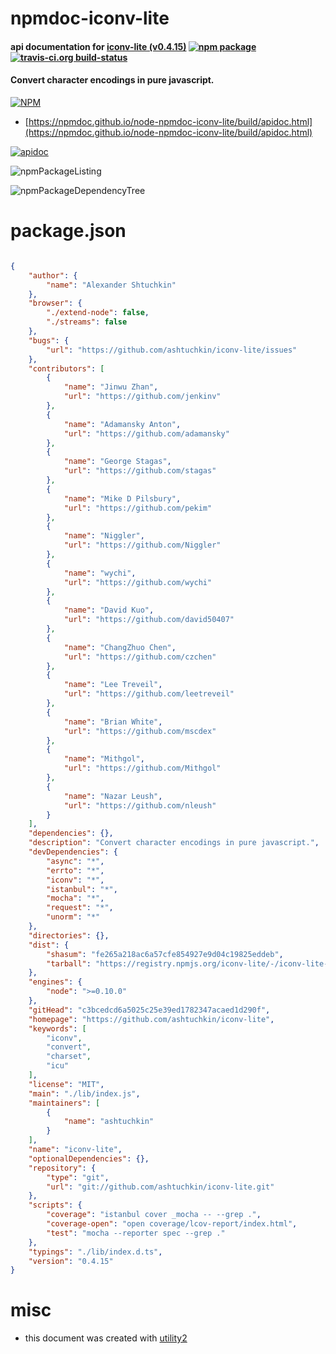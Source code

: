 # npmdoc-iconv-lite

#### api documentation for  [iconv-lite (v0.4.15)](https://github.com/ashtuchkin/iconv-lite)  [![npm package](https://img.shields.io/npm/v/npmdoc-iconv-lite.svg?style=flat-square)](https://www.npmjs.org/package/npmdoc-iconv-lite) [![travis-ci.org build-status](https://api.travis-ci.org/npmdoc/node-npmdoc-iconv-lite.svg)](https://travis-ci.org/npmdoc/node-npmdoc-iconv-lite)

#### Convert character encodings in pure javascript.

[![NPM](https://nodei.co/npm/iconv-lite.png?downloads=true&downloadRank=true&stars=true)](https://www.npmjs.com/package/iconv-lite)

- [https://npmdoc.github.io/node-npmdoc-iconv-lite/build/apidoc.html](https://npmdoc.github.io/node-npmdoc-iconv-lite/build/apidoc.html)

[![apidoc](https://npmdoc.github.io/node-npmdoc-iconv-lite/build/screenCapture.buildCi.browser.%252Ftmp%252Fbuild%252Fapidoc.html.png)](https://npmdoc.github.io/node-npmdoc-iconv-lite/build/apidoc.html)

![npmPackageListing](https://npmdoc.github.io/node-npmdoc-iconv-lite/build/screenCapture.npmPackageListing.svg)

![npmPackageDependencyTree](https://npmdoc.github.io/node-npmdoc-iconv-lite/build/screenCapture.npmPackageDependencyTree.svg)



# package.json

```json

{
    "author": {
        "name": "Alexander Shtuchkin"
    },
    "browser": {
        "./extend-node": false,
        "./streams": false
    },
    "bugs": {
        "url": "https://github.com/ashtuchkin/iconv-lite/issues"
    },
    "contributors": [
        {
            "name": "Jinwu Zhan",
            "url": "https://github.com/jenkinv"
        },
        {
            "name": "Adamansky Anton",
            "url": "https://github.com/adamansky"
        },
        {
            "name": "George Stagas",
            "url": "https://github.com/stagas"
        },
        {
            "name": "Mike D Pilsbury",
            "url": "https://github.com/pekim"
        },
        {
            "name": "Niggler",
            "url": "https://github.com/Niggler"
        },
        {
            "name": "wychi",
            "url": "https://github.com/wychi"
        },
        {
            "name": "David Kuo",
            "url": "https://github.com/david50407"
        },
        {
            "name": "ChangZhuo Chen",
            "url": "https://github.com/czchen"
        },
        {
            "name": "Lee Treveil",
            "url": "https://github.com/leetreveil"
        },
        {
            "name": "Brian White",
            "url": "https://github.com/mscdex"
        },
        {
            "name": "Mithgol",
            "url": "https://github.com/Mithgol"
        },
        {
            "name": "Nazar Leush",
            "url": "https://github.com/nleush"
        }
    ],
    "dependencies": {},
    "description": "Convert character encodings in pure javascript.",
    "devDependencies": {
        "async": "*",
        "errto": "*",
        "iconv": "*",
        "istanbul": "*",
        "mocha": "*",
        "request": "*",
        "unorm": "*"
    },
    "directories": {},
    "dist": {
        "shasum": "fe265a218ac6a57cfe854927e9d04c19825eddeb",
        "tarball": "https://registry.npmjs.org/iconv-lite/-/iconv-lite-0.4.15.tgz"
    },
    "engines": {
        "node": ">=0.10.0"
    },
    "gitHead": "c3bcedcd6a5025c25e39ed1782347acaed1d290f",
    "homepage": "https://github.com/ashtuchkin/iconv-lite",
    "keywords": [
        "iconv",
        "convert",
        "charset",
        "icu"
    ],
    "license": "MIT",
    "main": "./lib/index.js",
    "maintainers": [
        {
            "name": "ashtuchkin"
        }
    ],
    "name": "iconv-lite",
    "optionalDependencies": {},
    "repository": {
        "type": "git",
        "url": "git://github.com/ashtuchkin/iconv-lite.git"
    },
    "scripts": {
        "coverage": "istanbul cover _mocha -- --grep .",
        "coverage-open": "open coverage/lcov-report/index.html",
        "test": "mocha --reporter spec --grep ."
    },
    "typings": "./lib/index.d.ts",
    "version": "0.4.15"
}
```



# misc
- this document was created with [utility2](https://github.com/kaizhu256/node-utility2)
